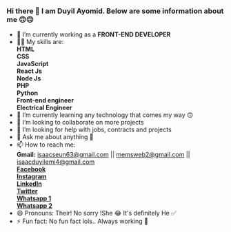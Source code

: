 ### Hi there 👋 I am Duyil Ayomid. Below are some information about me 🙃🙃

- 🔭 I’m currently working as a **FRONT-END DEVELOPER**
- 🧑‍💻 My skills are:  
      **HTML**  
      **CSS**  
      **JavaScript**  
      **React Js**  
      **Node Js**  
      **PHP**  
      **Python**  
      **Front-end engineer**  
      **Electrical Engineer**
- 🌱 I’m currently learning any technology that comes my way 🙃
- 👯 I’m looking to collaborate on more projects
- 🤔 I’m looking for help with jobs, contracts and projects
- 💬 Ask me about anything 🙂
- 📫 How to reach me:  
      **Gmail:** isaacseun63@gmail.com || memsweb2@gmail.com || isaacduyilemi4@gmail.com  
      **[Facebook](https://www.facebook.com/dasimems "My facebook page 🙂")**  
      **[Instagram](https://www.instagram.com/dasimems "My instagram profile 🙂")**  
      **[LinkedIn](https://www.linkedin.com/in/dasimems "My Linkedin profile 🙂")**  
      **[Twitter](https://www.Twitter.com/dasimems "My twitter profile 🙂")**  
      **[Whatsapp 1](https://www.wa.me/+2348148697462 "My Whatsapp account 1 🙂")**  
      **[Whatsapp 2](https://www.wa.me/+2349036634645 "My Whatsapp account 2 🙂")**  
- 😄 Pronouns: Their! No sorry !She 😂 It's definitely He ✅
- ⚡ Fun fact: No fun fact lols.. Always working 🥱


<!--
**dasimems/dasimems** is a ✨ _special_ ✨ repository because its `README.md` (this file) appears on your GitHub profile.

Here are some ideas to get you started:

- 🔭 I’m currently working as a **FRONT-END DEVELOPER**
- 🧑‍💻 My skills are:
      **HTML**  
      **CSS**  
      **JavaScript**  
      **React Js**  
      **Node Js**  
      **PHP**  
      **Python**  
      **Front-end engineer**  
      **Electrical Engineer**
- 🌱 I’m currently learning any technology that comes my way 🙃
- 👯 I’m looking to collaborate on more projects
- 🤔 I’m looking for help with jobs, contracts and projects
- 💬 Ask me about anything 🙂
- 📫 How to reach me:  
      **Gmail:** isaacseun63@gmail.com 
      **[Facebook](https://www.facebook.com/dasimems"My facebook page 🙂")**
      **[Instagram](https://www.instagram.com/dasimems"My instagram profile 🙂")**
      **[LinkedIn](https://www.linkedin.com/in/dasimems"My Linkedin profile 🙂")**
      **[Twitter](https://www.Twitter.com/dasimems"My twitter profile 🙂")**
      **[Whatsapp 1](https://www.wa.me/+2348148697462"My Whatsapp account 1 🙂")**
- 😄 Pronouns: Their! No sorry !She 😂 It's definitely He ✅
- ⚡ Fun fact: No fun fact lols.. Always working 🥱
-->
